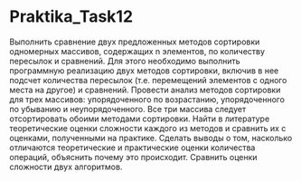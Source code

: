 # Praktika_Task12
 
Выполнить сравнение двух предложенных методов сортировки одномерных массивов, содержащих n элементов, по количеству пересылок и сравнений.
Для этого необходимо выполнить программную реализацию двух методов сортировки, включив в нее подсчет количества пересылок (т.е. перемещений элементов с одного места на другое) и сравнений.
Провести анализ методов сортировки для трех массивов: упорядоченного по возрастанию, упорядоченного по убыванию и неупорядоченного.
Все три массива следует отсортировать обоими методами сортировки.
Найти в литературе теоретические оценки сложности каждого из методов и сравнить их с оценками, полученными на практике.
Сделать выводы о том, насколько отличаются теоретические и практические оценки количества операций, объяснить почему это происходит. Сравнить оценки сложности двух алгоритмов.
